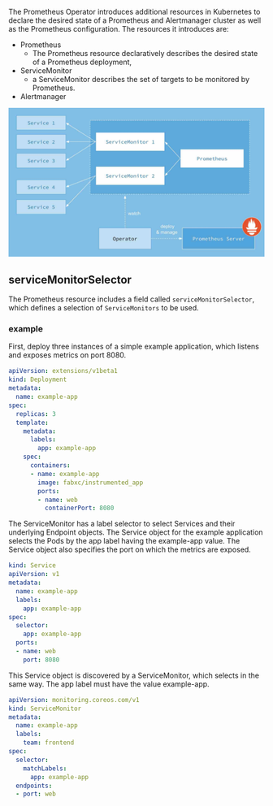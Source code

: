 The Prometheus Operator introduces additional resources in Kubernetes to declare the desired state of a Prometheus and Alertmanager cluster as well as the Prometheus configuration. The resources it introduces are:

- Prometheus
    - The Prometheus resource declaratively describes the desired state of a Prometheus deployment,
- ServiceMonitor
    - a ServiceMonitor describes the set of targets to be monitored by Prometheus.
- Alertmanager

![](./images/01.jpg)

## serviceMonitorSelector
The Prometheus resource includes a field called `serviceMonitorSelector`, which defines a selection of `ServiceMonitors` to be used.

### example

First, deploy three instances of a simple example application, which listens and exposes metrics on port 8080.
```yaml
apiVersion: extensions/v1beta1
kind: Deployment
metadata:
  name: example-app
spec:
  replicas: 3
  template:
    metadata:
      labels:
        app: example-app
    spec:
      containers:
      - name: example-app
        image: fabxc/instrumented_app
        ports:
        - name: web
          containerPort: 8080
```
The ServiceMonitor has a label selector to select Services and their underlying Endpoint objects. The Service object for the example application selects the Pods by the app label having the example-app value. The Service object also specifies the port on which the metrics are exposed.

```yaml
kind: Service
apiVersion: v1
metadata:
  name: example-app
  labels:
    app: example-app
spec:
  selector:
    app: example-app
  ports:
  - name: web
    port: 8080
```

This Service object is discovered by a ServiceMonitor, which selects in the same way. The app label must have the value example-app.

```yaml
apiVersion: monitoring.coreos.com/v1
kind: ServiceMonitor
metadata:
  name: example-app
  labels:
    team: frontend
spec:
  selector:
    matchLabels:
      app: example-app
  endpoints:
  - port: web
```